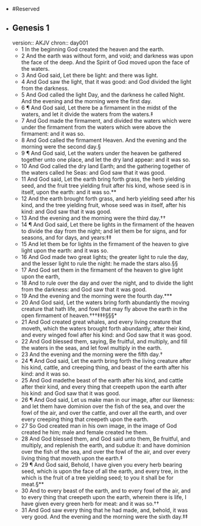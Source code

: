 - #Reserved
- ## Genesis 1
  version:: AKJV
  chron:: day001
	- 1 In the beginning God created the heaven and the earth.
	- 2 And the earth was without form, and void; and darkness was upon the face of the deep. And the Spirit of God moved upon the face of the waters.
	- 3 And God said, Let there be light: and there was light.
	- 4 And God saw the light, that it was good: and God divided the light from the darkness.
	- 5 And God called the light Day, and the darkness he called Night. And the evening and the morning were the first day.
	- 6 ¶ And God said, Let there be a firmament in the midst of the waters, and let it divide
	  the waters from the waters.‡
	- 7 And God made the firmament, and divided the waters
	  which were under the firmament from the waters which were above the firmament:
	  and it was so.
	- 8 And God called the firmament Heaven. And the evening and the morning
	  were the second day.§
	- 9 ¶ And God said, Let the waters under the heaven be gathered together unto one
	  place, and let the dry land appear: and it was so.
	- 10 And God called the dry land Earth;
	  and the gathering together of the waters called he Seas: and God saw that it was good.
	- 11 And God said, Let the earth bring forth grass, the herb yielding seed, and the fruit
	  tree yielding fruit after his kind, whose seed is in itself, upon the earth: and it was so.**
	- 12 And the earth brought forth grass, and herb yielding seed after his kind, and the tree
	  yielding fruit, whose seed was in itself, after his kind: and God saw that it was good.
	- 13 And the evening and the morning were the third day.††
	- 14 ¶ And God said, Let there be lights in the firmament of the heaven to divide the day
	  from the night; and let them be for signs, and for seasons, and for days, and years:‡‡
	- 15 And let them be for lights in the firmament of the heaven to give light upon the earth:
	  and it was so.
	- 16 And God made two great lights; the greater light to rule the day, and
	  the lesser light to rule the night: he made the stars also.§§
	- 17 And God set them in the
	  firmament of the heaven to give light upon the earth,
	- 18 And to rule over the day and
	  over the night, and to divide the light from the darkness: and God saw that it was good.
	- 19 And the evening and the morning were the fourth day.***
	- 20 And God said, Let the waters bring forth abundantly the moving creature that hath
	  life, and fowl that may fly above the earth in the open firmament of heaven.†††‡‡‡§§§*
	- 21 And God created great whales, and every living creature that moveth, which the
	  waters brought forth abundantly, after their kind, and every winged fowl after his kind:
	  and God saw that it was good.
	- 22 And God blessed them, saying, Be fruitful, and multiply,
	  and fill the waters in the seas, and let fowl multiply in the earth.
	- 23 And the evening and
	  the morning were the fifth day.†
	- 24 ¶ And God said, Let the earth bring forth the living creature after his kind, cattle,
	  and creeping thing, and beast of the earth after his kind: and it was so.
	- 25 And God madethe beast of the earth after his kind, and cattle after their kind, and every thing that
	  creepeth upon the earth after his kind: and God saw that it was good.
	- 26 ¶ And God said, Let us make man in our image, after our likeness: and let them have
	  dominion over the fish of the sea, and over the fowl of the air, and over the cattle, and
	  over all the earth, and over every creeping thing that creepeth upon the earth.
	- 27 So God
	  created man in his own image, in the image of God created he him; male and female
	  created he them.
	- 28 And God blessed them, and God said unto them, Be fruitful, and
	  multiply, and replenish the earth, and subdue it: and have dominion over the fish of
	  the sea, and over the fowl of the air, and over every living thing that moveth upon the
	  earth.‡
	- 29 ¶ And God said, Behold, I have given you every herb bearing seed, which is upon
	  the face of all the earth, and every tree, in the which is the fruit of a tree yielding seed; to
	  you it shall be for meat.§**
	- 30 And to every beast of the earth, and to every fowl of the air,
	  and to every thing that creepeth upon the earth, wherein there is life, I have given every
	  green herb for meat: and it was so.††
	- 31 And God saw every thing that he had made, and,
	  behold, it was very good. And the evening and the morning were the sixth day.‡‡
